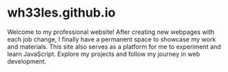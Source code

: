 # wh33les.github.io
Welcome to my professional website! After creating new webpages with each job change, I finally have a permanent space to showcase my work and materials. This site also serves as a platform for me to experiment and learn JavaScript. Explore my projects and follow my journey in web development.
